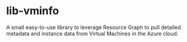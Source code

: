 # lib-vminfo

A small easy-to-use library to leverage Resource Graph to pull detailed metadata and instance data from Virtual Machines in the Azure cloud.
